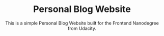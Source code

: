 <div align="center">

# Personal Blog Website

This is a simple Personal Blog Website built for the Frontend Nanodegree from Udacity.

</div>
